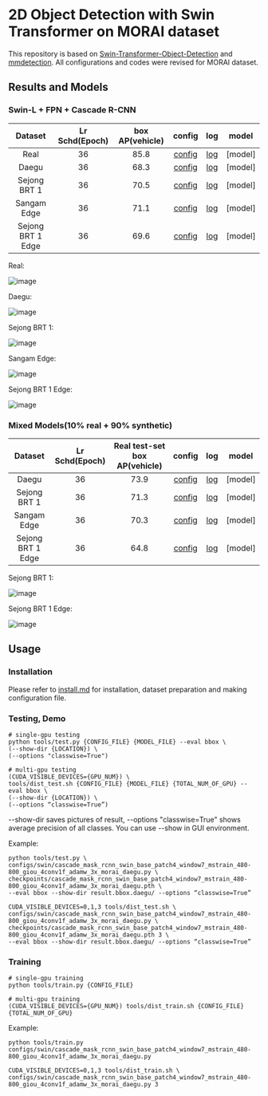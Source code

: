 # 2D Object Detection with Swin Transformer on MORAI dataset

This repository is based on [Swin-Transformer-Object-Detection](https://github.com/SwinTransformer/Swin-Transformer-Object-Detection) and [mmdetection](https://github.com/open-mmlab/mmdetection). All configurations and codes were revised for MORAI dataset. 

## Results and Models

### Swin-L + FPN + Cascade R-CNN

| Dataset | Lr Schd(Epoch) | box AP(vehicle) | config | log | model |
| :---: | :---: | :---: | :---: | :---: | :---: |
| Real | 36 | 85.8 | [config](configs/swin/cascade_mask_rcnn_swin_large_patch4_window7_mstrain_480-800_giou_4conv1f_adamw_3x_real.py) | [log](https://drive.google.com/file/d/15eQNQVo6GkVEQruNnyGUa1vfqzQ_HPZX/view?usp=share_link) | [model] |
| Daegu | 36 | 68.3 | [config](configs/swin/cascade_mask_rcnn_swin_large_patch4_window7_mstrain_480-800_giou_4conv1f_adamw_3x_morai_daegu.py) | [log](https://drive.google.com/file/d/1tYdIgFhjfbFgy4Hkm6ARBoFODyri2QdL/view?usp=share_link) | [model] |
| Sejong BRT 1 | 36 | 70.5 | [config](configs/swin/cascade_mask_rcnn_swin_large_patch4_window7_mstrain_480-800_giou_4conv1f_adamw_3x_morai_sejong_1.py) | [log](https://drive.google.com/file/d/1w5hY-Gnq1xZFZPMTlxndfBPVBMTM31jX/view?usp=share_link) | [model] |
| Sangam Edge | 36 | 71.1 | [config](configs/swin/cascade_mask_rcnn_swin_large_patch4_window7_mstrain_480-800_giou_4conv1f_adamw_3x_morai_sangam_edge.py) | [log](https://drive.google.com/file/d/1ZcHoSe4LyJZKgbCYGTfwSdYx8UtL9OTt/view?usp=share_link) | [model] |
| Sejong BRT 1 Edge | 36 | 69.6 | [config](configs/swin/cascade_mask_rcnn_swin_large_patch4_window7_mstrain_480-800_giou_4conv1f_adamw_3x_morai_sejong_1_edge.py) | [log](https://drive.google.com/file/d/1V_931i0cTPIEAzVbcclSJAqVWg_fREvB/view?usp=share_link) | [model] |

Real:

![image](https://user-images.githubusercontent.com/121915405/210733701-69fc0980-25f1-46ee-8a09-7fe45d8f00d5.png)

Daegu:

![image](https://user-images.githubusercontent.com/121915405/210734027-8063530b-f681-40a0-bc2a-e1c384e80c19.png)

Sejong BRT 1:

![image](https://user-images.githubusercontent.com/121915405/210734170-6bc45f23-a04c-450e-b26f-18c3bb1c695a.png)

Sangam Edge:

![image](https://user-images.githubusercontent.com/121915405/210734297-974dc6cc-3a1b-48f3-bd17-21f5a32a051f.png)

Sejong BRT 1 Edge:

![image](https://user-images.githubusercontent.com/121915405/210734349-81347c31-8768-41ab-9f43-f871e9993953.png)

### Mixed Models(10% real + 90% synthetic)

| Dataset | Lr Schd(Epoch) | Real test-set box AP(vehicle) | config | log | model |
| :---: | :---: | :---: | :---: | :---: | :---: |
| Daegu | 36 | 73.9 | [config](configs/swin/cascade_mask_rcnn_swin_large_patch4_window7_mstrain_480-800_giou_4conv1f_adamw_3x_morai_daegu_mix.py) | [log](https://drive.google.com/file/d/1UnRdS_UCYOxJn9fRbo0nysfDdXcJ_lJY/view?usp=share_link) | [model] |
| Sejong BRT 1 | 36 | 71.3 | [config](configs/swin/cascade_mask_rcnn_swin_large_patch4_window7_mstrain_480-800_giou_4conv1f_adamw_3x_morai_sejong_1_mix.py) | [log](https://drive.google.com/file/d/1GN7tjMUQcrCaEuRTJgSGp1AUAxbJCUvh/view?usp=share_link) | [model] |
| Sangam Edge | 36 | 70.3 | [config](configs/swin/cascade_mask_rcnn_swin_large_patch4_window7_mstrain_480-800_giou_4conv1f_adamw_3x_morai_sangam_edge_mix.py) | [log](https://drive.google.com/file/d/1rURtq442otB0hqaN5oNsCmHtBXbGDW7x/view?usp=share_link) | [model] |
| Sejong BRT 1 Edge | 36 | 64.8 | [config](configs/swin/cascade_mask_rcnn_swin_large_patch4_window7_mstrain_480-800_giou_4conv1f_adamw_3x_morai_sejong_1_edge_mix.py) | [log](https://drive.google.com/file/d/1CgcZwRIv16wBCu4D_ghDLHmwjA_XHR38/view?usp=share_link) | [model] |

Sejong BRT 1:

![image](https://user-images.githubusercontent.com/121915405/210734549-9708315c-b365-4ef5-837c-e4f2d1ae4f15.png)

Sejong BRT 1 Edge:

![image](https://user-images.githubusercontent.com/121915405/210734588-642aca3f-6813-4dc1-abff-4985e7d61db9.png)

## Usage

### Installation

Please refer to [install.md](docs/install.md) for installation, dataset preparation and making configuration file.

### Testing, Demo
```
# single-gpu testing
python tools/test.py {CONFIG_FILE} {MODEL_FILE} --eval bbox \
(--show-dir {LOCATION}) \
(--options "classwise=True")

# multi-gpu testing
(CUDA_VISIBLE_DEVICES={GPU_NUM}) \
tools/dist_test.sh {CONFIG_FILE} {MODEL_FILE} {TOTAL_NUM_OF_GPU} --eval bbox \
(--show-dir {LOCATION}) \
(--options “classwise=True”)
```

--show-dir saves pictures of result, --options "classwise=True" shows average precision of all classes.
You can use --show in GUI environment.

Example:
```
python tools/test.py \
configs/swin/cascade_mask_rcnn_swin_base_patch4_window7_mstrain_480-800_giou_4conv1f_adamw_3x_morai_daegu.py \
checkpoints/cascade_mask_rcnn_swin_base_patch4_window7_mstrain_480-800_giou_4conv1f_adamw_3x_morai_daegu.pth \
--eval bbox --show-dir result.bbox.daegu/ --options “classwise=True”

CUDA_VISIBLE_DEVICES=0,1,3 tools/dist_test.sh \
configs/swin/cascade_mask_rcnn_swin_base_patch4_window7_mstrain_480-800_giou_4conv1f_adamw_3x_morai_daegu.py \
checkpoints/cascade_mask_rcnn_swin_base_patch4_window7_mstrain_480-800_giou_4conv1f_adamw_3x_morai_daegu.pth 3 \
--eval bbox --show-dir result.bbox.daegu/ --options “classwise=True”
```

### Training

```
# single-gpu training
python tools/train.py {CONFIG_FILE}

# multi-gpu training
(CUDA_VISIBLE_DEVICES={GPU_NUM}) tools/dist_train.sh {CONFIG_FILE} {TOTAL_NUM_OF_GPU}
```

Example:
```
python tools/train.py configs/swin/cascade_mask_rcnn_swin_base_patch4_window7_mstrain_480-800_giou_4conv1f_adamw_3x_morai_daegu.py

CUDA_VISIBLE_DEVICES=0,1,3 tools/dist_train.sh \
configs/swin/cascade_mask_rcnn_swin_base_patch4_window7_mstrain_480-800_giou_4conv1f_adamw_3x_morai_daegu.py 3
```
